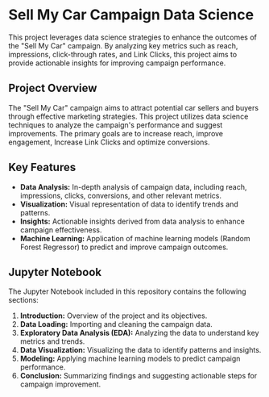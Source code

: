 # Sell My Car Campaign Data Science

This project leverages data science strategies to enhance the outcomes of the "Sell My Car" campaign. By analyzing key metrics such as reach, impressions, click-through rates, and Link Clicks, this project aims to provide actionable insights for improving campaign performance.

## Project Overview

The "Sell My Car" campaign aims to attract potential car sellers and buyers through effective marketing strategies. This project utilizes data science techniques to analyze the campaign's performance and suggest improvements. The primary goals are to increase reach, improve engagement, Increase Link Clicks and optimize conversions.

## Key Features

- **Data Analysis:** In-depth analysis of campaign data, including reach, impressions, clicks, conversions, and other relevant metrics.
- **Visualization:** Visual representation of data to identify trends and patterns.
- **Insights:** Actionable insights derived from data analysis to enhance campaign effectiveness.
- **Machine Learning:** Application of machine learning models (Random Forest Regressor) to predict and improve campaign outcomes.

## Jupyter Notebook

The Jupyter Notebook included in this repository contains the following sections:

1. **Introduction:** Overview of the project and its objectives.
2. **Data Loading:** Importing and cleaning the campaign data.
3. **Exploratory Data Analysis (EDA):** Analyzing the data to understand key metrics and trends.
4. **Data Visualization:** Visualizing the data to identify patterns and insights.
5. **Modeling:** Applying machine learning models to predict campaign performance.
6. **Conclusion:** Summarizing findings and suggesting actionable steps for campaign improvement.
